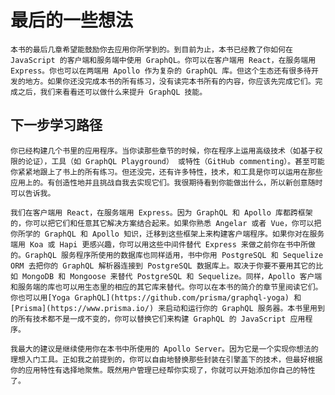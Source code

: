 # 最后的一些想法

    本书的最后几章希望能鼓励你去应用你所学到的。到目前为止，本书已经教了你如何在 JavaScript 的客户端和服务端中使用 GraphQL。你可以在客户端用 React，在服务端用 Express。你也可以在两端用 Apollo 作为复杂的 GraphQL 库。但这个生态还有很多待开发的地方。如果你还没完成本书的所有练习，没有读完本书所有的内容，你应该先完成它们。完成之后，我们来看看还可以做什么来提升 GraphQL 技能。

## 下一步学习路径

    你已经构建几个书里的应用程序。当你读那些章节的时候，你在程序上运用高级技术（如基于权限的论证），工具（如 GraphQL Playground） 或特性（GitHub commenting）。甚至可能你紧紧地跟上了书上的所有练习。但还没完，还有许多特性，技术，和工具是你可以运用在那些应用上的。有创造性地并且挑战自我去实现它们。我很期待看到你能做出什么，所以新创意随时可以告诉我。

    我们在客户端用 React，在服务端用 Express。因为 GraphQL 和 Apollo 库都跨框架的，你可以把它们和任意其它解决方案结合起来。如果你熟悉 Angelar 或者 Vue，你可以把你所学的 GraphQL 和 Apollo 知识，迁移到这些框架上来构建客户端程序。如果你对在服务端用 Koa 或 Hapi 更感兴趣，你可以用这些中间件替代 Express 来做之前你在书中所做的。GraphQL 服务程序所使用的数据库也同样适用，书中你用 PostgreSQL 和 Sequelize ORM 去把你的 GraphQL 解析器连接到 PostgreSQL 数据库上。取决于你要不要用其它的比如 MongoDB 和 Mongoose 来替代 PostgreSQL 和 Sequelize。同样，Apollo 客户端和服务端的库也可以用生态里的相应的其它库来替代。你可以在本书的简介的章节里阅读它们。你也可以用[Yoga GraphQL](https://github.com/prisma/graphql-yoga) 和 [Prisma](https://www.prisma.io/) 来启动和运行你的 GraphQL 服务器。本书里用到的所有技术都不是一成不变的，你可以替换它们来构建 GraphQL 的 JavaScript 应用程序。

    我最大的建议是继续使用你在本书中所使用的 Apollo Server。因为它是一个实现你想法的理想入门工具。正如我之前提到的，你可以自由地替换那些封装在引擎盖下的技术，但最好根据你的应用特性有选择地聚焦。既然用户管理已经帮你实现了，你就可以开始添加你自己的特性了。
